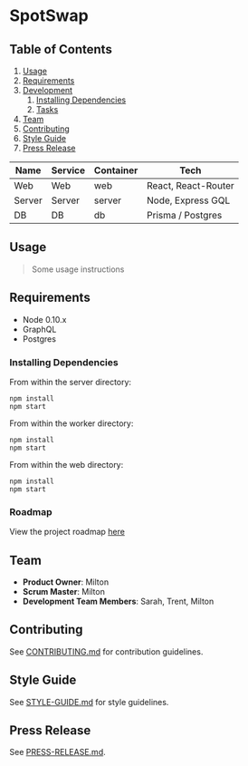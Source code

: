 # SpotSwap

## Table of Contents

1. [Usage](#usage)
1. [Requirements](#requirements)
1. [Development](#development)
    1. [Installing Dependencies](#installing-dependencies)
    1. [Tasks](#roadmap)
1. [Team](#team)
1. [Contributing](#contributing)
1. [Style Guide](#style-guide)
1. [Press Release](#press-release)

| Name             | Service | Container | Tech                 |
|------------------|---------|-----------|----------------------|
| Web              | Web     | web       | React, React-Router  |
| Server           | Server  | server    | Node, Express GQL    |
| DB               | DB      | db        | Prisma / Postgres    |


## Usage

> Some usage instructions


## Requirements

- Node 0.10.x
- GraphQL
- Postgres 

### Installing Dependencies

From within the server directory:

```
npm install
npm start

```

From within the worker directory:

```
npm install
npm start

```

From within the web directory:

```
npm install
npm start

```

### Roadmap

View the project roadmap [here](https://github.com/spot-swap/spot-app/issues)

## Team

  - __Product Owner__: Milton
  - __Scrum Master__: Milton
  - __Development Team Members__: Sarah, Trent, Milton

## Contributing

See [CONTRIBUTING.md](CONTRIBUTING.md) for contribution guidelines.


## Style Guide

See [STYLE-GUIDE.md](STYLE-GUIDE.md) for style guidelines.

## Press Release

See [PRESS-RELEASE.md](PRESS-RELEASE.md).
